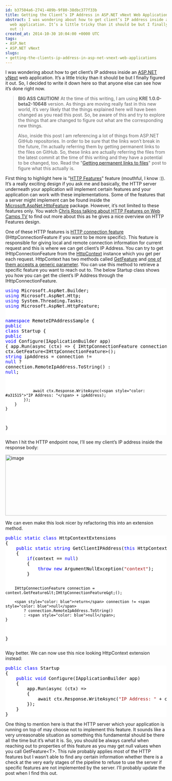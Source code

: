 ```yaml
---
id: b37504a6-2741-489b-9f80-38dbc377f33b
title: Getting the Client’s IP Address in ASP.NET vNext Web Applications
abstract: I was wondering about how to get client’s IP address inside an ASP.NET vNext
  web application. It’s a little tricky than it should be but I finally figured it
  out :)
created_at: 2014-10-30 10:04:00 +0000 UTC
tags:
- ASP.Net
- ASP.NET vNext
slugs:
- getting-the-clients-ip-address-in-asp-net-vnext-web-applications
---
```


<p>I was wondering about how to get client’s IP address inside an <a href="http://www.tugberkugurlu.com/archive/getting-started-with-asp-net-vnext-by-setting-up-the-environment-from-scratch">ASP.NET vNext</a> web application. It’s a little tricky than it should be but I finally figured it out. So, I decided to write it down here so that anyone else can see how it’s done right now.</p> <blockquote> <p><strong>BIG ASS CAUTION!</strong> At the time of this writing, I am using <strong>KRE 1.0.0-beta2-10648</strong> version. As things are moving really fast in this new world, it’s very likely that the things explained here will have been changed as you read this post. So, be aware of this and try to explore the things that are changed to figure out what are the corresponding new things.  <p>Also, inside this post I am referencing a lot of things from ASP.NET GitHub repositories. In order to be sure that the links won’t break in the future, I’m actually referring them by getting permanent links to the files on GitHub. So, these links are actually referring the files from the latest commit at the time of this writing and they have a potential to be changed, too. Read the "<a href="https://help.github.com/articles/getting-permanent-links-to-files/">Getting permanent links to files</a>" post to figure what this actually is.</p></blockquote> <p>First thing to highlight here is "<a href="https://github.com/aspnet/HttpAbstractions/tree/dev/src/Microsoft.AspNet.FeatureModel">HTTP Features</a>" feature (mouthful, I know :)). It’s a really exciting design if you ask me and basically, the HTTP server underneath your application will implement certain features and your application can work with these implementations. Some of the features that a server might implement can be found inside the <a href="https://github.com/aspnet/HttpAbstractions/tree/dev/src/Microsoft.AspNet.HttpFeature">Microsoft.AspNet.HttpFeature</a> package. However, it’s not limited to these features only. You watch <a href="http://channel9.msdn.com/Shows/Web+Camps+TV/ASP-NET-vNext-with-Chris-Ross">Chris Ross talking about HTTP Features on Web Camps TV</a> to find out more about this as he gives a nice overview on HTTP Features design.</p> <p>One of these HTTP features is <a href="https://github.com/aspnet/HttpAbstractions/blob/fee220569aa108078ab0e231080724eb74ec8b2d/src/Microsoft.AspNet.HttpFeature/IHttpConnectionFeature.cs">HTTP connection feature</a> (IHttpConnectionFeature if you want to be more specific). This feature is responsible for giving local and remote connection information for current request and this is where we can get client’s IP Address. You can try to get IHttpConnectionFeature from the <a href="https://github.com/aspnet/HttpAbstractions/blob/fee220569aa108078ab0e231080724eb74ec8b2d/src/Microsoft.AspNet.Http/HttpContext.cs">HttpContext</a> instance which you get per each request. HttpContext has two methods called <a href="https://github.com/aspnet/HttpAbstractions/blob/fee220569aa108078ab0e231080724eb74ec8b2d/src/Microsoft.AspNet.Http/HttpContext.cs#L41">GetFeature</a> and <a href="https://github.com/aspnet/HttpAbstractions/blob/fee220569aa108078ab0e231080724eb74ec8b2d/src/Microsoft.AspNet.Http/HttpContext.cs#L45-L48">one of them accepts a generic parameter</a>. You can use this method to retrieve a specific feature you want to reach out to. The below Startup class shows you how you can get the client’s IP Address through the IHttpConnectionFeature.</p> <div class="code-wrapper border-shadow-1"> <div style="color: black; background-color: white"><pre><span style="color: blue">using</span> Microsoft.AspNet.Builder;
<span style="color: blue">using</span> Microsoft.AspNet.Http;
<span style="color: blue">using</span> System.Threading.Tasks;
<span style="color: blue">using</span> Microsoft.AspNet.HttpFeature;

<span style="color: blue">namespace</span> RemoteIPAddressSample
{
    <span style="color: blue">public</span> <span style="color: blue">class</span> Startup
    {
        <span style="color: blue">public</span> <span style="color: blue">void</span> Configure(IApplicationBuilder app)
        {
            app.Run(async (ctx) =&gt;
            {
                IHttpConnectionFeature connection = ctx.GetFeature&lt;IHttpConnectionFeature&gt;();
                <span style="color: blue">string</span> ipAddress = connection != <span style="color: blue">null</span>
                    ? connection.RemoteIpAddress.ToString()
                    : <span style="color: blue">null</span>;

                await ctx.Response.WriteAsync(<span style="color: #a31515">"IP Address: "</span> + ipAddress);
            });
        }
    }
}</pre></div></div>
<p>When I hit the HTTP endpoint now, I’ll see my client’s IP address inside the response body:</p>
<p><a href="https://tugberkugurlu.blob.core.windows.net/bloggyimages/dd7c0b7c-7aa3-41b8-9187-8ce7966930f2.png"><img title="image" style="border-left-width: 0px; border-right-width: 0px; background-image: none; border-bottom-width: 0px; padding-top: 0px; padding-left: 0px; display: inline; padding-right: 0px; border-top-width: 0px" border="0" alt="image" src="https://tugberkugurlu.blob.core.windows.net/bloggyimages/dc1f9767-7b24-4fb4-845c-1142ca9cb89f.png" width="644" height="190"></a></p>
<p>We can even make this look nicer by refactoring this into an extension method.</p>
<div class="code-wrapper border-shadow-1">
<div style="color: black; background-color: white"><pre><span style="color: blue">public</span> <span style="color: blue">static</span> <span style="color: blue">class</span> HttpContextExtensions
{
    <span style="color: blue">public</span> <span style="color: blue">static</span> <span style="color: blue">string</span> GetClientIPAddress(<span style="color: blue">this</span> HttpContext context)
    {
        <span style="color: blue">if</span>(context == <span style="color: blue">null</span>)
        {
            <span style="color: blue">throw</span> <span style="color: blue">new</span> ArgumentNullException(<span style="color: #a31515">"context"</span>);
        }

        IHttpConnectionFeature connection = context.GetFeature&lt;IHttpConnectionFeature&gt;();

        <span style="color: blue">return</span> connection != <span style="color: blue">null</span>
            ? connection.RemoteIpAddress.ToString()
            : <span style="color: blue">null</span>;
    }
}</pre></div></div>
<p>Way better. We can now use this nice looking HttpContext extension instead:</p>
<div class="code-wrapper border-shadow-1">
<div style="color: black; background-color: white"><pre><span style="color: blue">public</span> <span style="color: blue">class</span> Startup
{
    <span style="color: blue">public</span> <span style="color: blue">void</span> Configure(IApplicationBuilder app)
    {
        app.Run(async (ctx) =&gt;
        {
            await ctx.Response.WriteAsync(<span style="color: #a31515">"IP Address: "</span> + ctx.GetClientIPAddress());
        });
    }
}</pre></div></div>
<p>One thing to mention here is that the HTTP server which your application is running on top of may choose not to implement this feature. It sounds like a very unreasonable situation as something this fundamental should be there all the time but it’s what it is. So, you should be always careful when reaching out to properties of this feature as you may get null values when you call GetFeature&lt;T&gt;. This rule probably applies most of the HTTP features but I wasn’t able to find any certain information whether there is a check at the very early stages of the pipeline to refuse to use the server if specific features are not implemented by the server. I’ll probably update the post when I find this out.</p>  